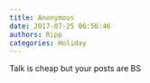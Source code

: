 ```yaml
---
title: Anonymous
date: 2017-07-25 06:56:46
authors: Ripp
categories: Holiday
---
```


 Talk is cheap but your posts are BS